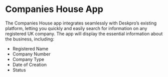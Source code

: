 # Companies House App

The Companies House app integrates seamlessly with Deskpro’s existing platform,
letting you quickly and easily search for information on any registered UK
company. The app will display the essential information about the business,
including:

- Registered Name
- Company Number
- Company Type
- Date of Creation
- Status
